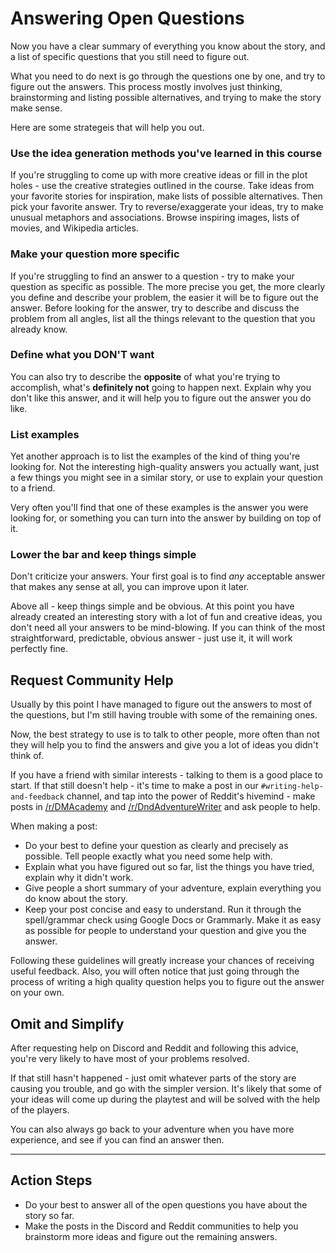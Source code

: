 # Answering Open Questions
Now you have a clear summary of everything you know about the story, and a list of specific questions that you still need to figure out.

What you need to do next is go through the questions one by one, and try to figure out the answers. This process mostly involves just thinking, brainstorming and listing possible alternatives, and trying to make the story make sense.

Here are some strategeis that will help you out.

### Use the idea generation methods you've learned in this course

If you're struggling to come up with more creative ideas or fill in the plot holes - use the creative strategies outlined in the course. Take ideas from your favorite stories for inspiration, make lists of possible alternatives. Then pick your favorite answer. Try to reverse/exaggerate your ideas, try to make unusual metaphors and associations. Browse inspiring images, lists of movies, and Wikipedia articles.

### Make your question more specific
If you're struggling to find an answer to a question - try to make your question as specific as possible. The more precise you get, the more clearly you define and describe your problem, the easier it will be to figure out the answer. Before looking for the answer, try to describe and discuss the problem from all angles, list all the things relevant to the question that you already know.

### Define what you DON'T want
You can also try to describe the **opposite** of what you're trying to accomplish, what's **definitely not** going to happen next. Explain why you don't like this answer, and it will help you to figure out the answer you do like.

### List examples
Yet another approach is to list the examples of the kind of thing you're looking for. Not the interesting high-quality answers you actually want, just a few things you might see in a similar story, or use to explain your question to a friend.

Very often you'll find that one of these examples is the answer you were looking for, or something you can turn into the answer by building on top of it.

### Lower the bar and keep things simple
Don't criticize your answers. Your first goal is to find *any* acceptable answer that makes any sense at all, you can improve upon it later.

Above all - keep things simple and be obvious. At this point you have already created an interesting story with a lot of fun and creative ideas, you don't need all your answers to be mind-blowing. If you can think of the most straightforward, predictable, obvious answer - just use it, it will work perfectly fine.

## Request Community Help
Usually by this point I have managed to figure out the answers to most of the questions, but I'm still having trouble with some of the remaining ones.

Now, the best strategy to use is to talk to other people, more often than not they will help you to find the answers and give you a lot of ideas you didn't think of.

If you have a friend with similar interests - talking to them is a good place to start. If that still doesn't help - it's time to make a post in our `#writing-help-and-feedback` channel, and tap into the power of Reddit's hivemind - make posts in [/r/DMAcademy](https://www.reddit.com/r/dmacademy) and [/r/DndAdventureWriter](https://www.reddit.com/r/DndAdventureWriter) and ask people to help.

When making a post:
- Do your best to define your question as clearly and precisely as possible. Tell people exactly what you need some help with.
- Explain what you have figured out so far, list the things you have tried, explain why it didn't work.
- Give people a short summary of your adventure, explain everything you do know about the story.
- Keep your post concise and easy to understand. Run it through the spell/grammar check using Google Docs or Grammarly. Make it as easy as possible for people to understand your question and give you the answer.

<!--
- Try to predict the obvious unhelpful answers and preempt them.
-->

Following these guidelines will greatly increase your chances of receiving useful feedback. Also, you will often notice that just going through the process of writing a high quality question helps you to figure out the answer on your own.

## Omit and Simplify
After requesting help on Discord and Reddit and following this advice, you're very likely to have most of your problems resolved.

If that still hasn't happened - just omit whatever parts of the story are causing you trouble, and go with the simpler version. It's likely that some of your ideas will come up during the playtest and will be solved with the help of the players. 

You can also always go back to your adventure when you have more experience, and see if you can find an answer then.


<!-- is that true? -->

---
## Action Steps
- Do your best to answer all of the open questions you have about the story so far.
- Make the posts in the Discord and Reddit communities to help you brainstorm more ideas and figure out the remaining answers.